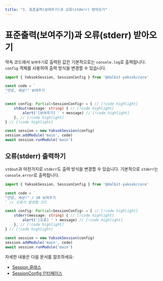 ```yaml
---
title: "3. 표준출력(보여주기)과 오류(stderr) 받아오기"
---
```


# 표준출력(보여주기)과 오류(stderr) 받아오기

약속 코드에서 `보여주기`로 출력된 값은 기본적으로는 `console.log`로 출력됩니다.
`config` 객체를 사용하여 출력 방식을 변경할 수 있습니다.

<!-- prettier-ignore-start -->
```typescript
import { YaksokSession, SessionConfig } from '@dalbit-yaksok/core'

const code = `
"안녕, 세상!" 보여주기
`

const config: Partial<SessionConfig> = { // [!code highlight]
    stdout(message: string) { // [!code highlight]
        alert('[보여주기] ' + message) // [!code highlight]
    }, // [!code highlight]
} // [!code highlight]

const session = new YaksokSession(config)
session.addModule('main', code)
await session.runModule('main')
```
<!-- prettier-ignore-end -->

## 오류(stderr) 출력하기

`stdout`과 마찬가지로 `stderr`도 출력 방식을 변경할 수 있습니다. 기본적으로 `stderr`는 `console.error`로 출력됩니다.

<!-- prettier-ignore-start -->

```typescript
import { YaksokSession, SessionConfig } from '@dalbit-yaksok/core'

const code = `
"안녕, 세상!" / 10 보여주기
` // 오류가 발생할 코드

const config: Partial<SessionConfig> = { // [!code highlight]
    stderr(message: string) { // [!code highlight]
        alert('[오류] ' + message) // [!code highlight]
    }, // [!code highlight]
} // [!code highlight]

const session = new YaksokSession(config)
session.addModule('main', code)
await session.runModule('main')
```
<!-- prettier-ignore-end -->

자세한 내용은 다음 문서를 참조하세요:

-   [Session 클래스](/api/core/mod/classes/YaksokSession)
-   [SessionConfig 인터페이스](/api/core/mod/interfaces/SessionConfig)
